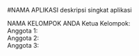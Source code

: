 #NAMA APLIKASI
deskripsi singkat aplikasi

NAMA KELOMPOK ANDA
Ketua Kelompok:  
Anggota 1:  
Anggota 2:  
Anggota 3:  
